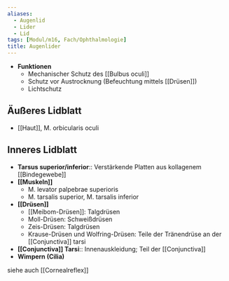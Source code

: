 ```yaml
---
aliases:
  - Augenlid
  - Lider
  - Lid
tags: [Modul/m16, Fach/Ophthalmologie]
title: Augenlider
---
```

- **Funktionen**
	- Mechanischer Schutz des [[Bulbus oculi]]
	- Schutz vor Austrocknung (Befeuchtung mittels [[Drüsen]])
	- Lichtschutz

## Äußeres Lidblatt
- [[Haut]], M. orbicularis oculi

## Inneres Lidblatt
- **Tarsus superior/inferior**:: Verstärkende Platten aus kollagenem [[Bindegewebe]]
- **[[Muskeln]]**
	- M. levator palpebrae superioris
	- M. tarsalis superior, M. tarsalis inferior
- **[[Drüsen]]**
	- [[Meibom-Drüsen]]: Talgdrüsen
	- Moll-Drüsen: Schweißdrüsen
	- Zeis-Drüsen: Talgdrüsen
	- Krause-Drüsen und Wolfring-Drüsen: Teile der Tränendrüse an der [[Conjunctiva]] tarsi
- **[[Conjunctiva]] Tarsi**:: Innenauskleidung; Teil der [[Conjunctiva]]
- **Wimpern (Cilia)**

siehe auch [[Cornealreflex]]